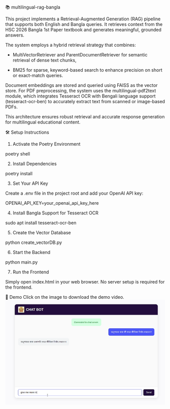 📚 multilingual-rag-bangla

This project implements a Retrieval-Augmented Generation (RAG) pipeline that supports both English and Bangla queries. It retrieves context from the HSC 2026 Bangla 1st Paper textbook and generates meaningful, grounded answers.

The system employs a hybrid retrieval strategy that combines:

   * MultiVectorRetriever and ParentDocumentRetriever for semantic retrieval of dense text chunks,

   * BM25 for sparse, keyword-based search to enhance precision on short or exact-match queries.

Document embeddings are stored and queried using FAISS as the vector store. For PDF preprocessing, the system uses the multilingual-pdf2text module, which integrates Tesseract OCR with Bengali language support (tesseract-ocr-ben) to accurately extract text from scanned or image-based PDFs.

This architecture ensures robust retrieval and accurate response generation for multilingual educational content.

🛠️ Setup Instructions
1. Activate the Poetry Environment

poetry shell

2. Install Dependencies

poetry install

3. Set Your API Key

Create a .env file in the project root and add your OpenAI API key:

OPENAI_API_KEY=your_openai_api_key_here

4. Install Bangla Support for Tesseract OCR

sudo apt install tesseract-ocr-ben

5. Create the Vector Database

python create_vectorDB.py

6. Start the Backend

python main.py

7. Run the Frontend

Simply open index.html in your web browser.
No server setup is required for the frontend.

🎥 Demo
Click on the image to download the demo video.
[![Watch the demo](demo.png)](./Rag.mp4)